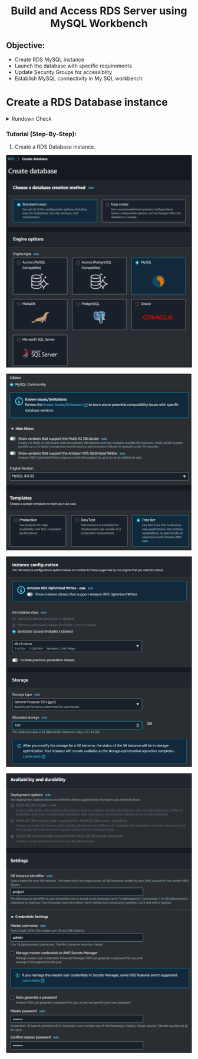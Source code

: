 <h1 align="center">Build and Access RDS Server using MySQL Workbench</h1>

## Objective:
* Create RDS MySQL instance
* Launch the database with specific requirements
* Update Security Groups for accessiblity
* Establish MySQL connectivity in My SQL workbench

# Create a RDS Database instance

<details>
<summary>Rundown Check</summary>
 
1. Launch Database with following settings.

2. Create Database

3. Copy Endpoint port

4. Navigate to VPC Secuirty Group in the Connectivity & Security Section

5. Edit Inbound Rules to allow Traffic from Anywhere

6. Open MySQL Workbench
</details>

### Tutorial (Step-By-Step):

1. Create a RDS Database instance.

![RDS-project-photo](https://github.com/ethansjc/AWS-Projects/blob/main/src/RDS/RDS-IMG1.png)

![RDS-project-photo](https://github.com/ethansjc/AWS-Projects/blob/main/src/RDS/RDS-IMG2.png)

![RDS-project-photo](https://github.com/ethansjc/AWS-Projects/blob/main/src/RDS/RDS-IMG3.png)

![RDS-project-photo](https://github.com/ethansjc/AWS-Projects/blob/main/src/RDS/RDS-IMG4.png)